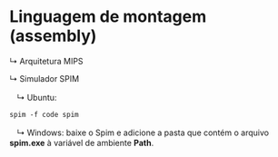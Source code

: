 # Linguagem de montagem (assembly)
↳ Arquitetura MIPS

↳ Simulador SPIM

ㅤ↳ Ubuntu:
```
spim -f code spim
```
ㅤ↳ Windows: baixe o Spim e adicione a pasta que contém o arquivo **spim.exe** à variável de ambiente **Path**.
